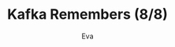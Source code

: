 ---
media: "images/rounds/round_3/kafka_remembers_8.png"
media_type: image
title: Kafka Remembers (8/8)
author: [Eva]
desc: Kafka Hynes recognises Fiore Silvestri from the previous shift, remembering her actions.
---